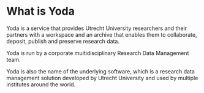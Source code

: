 # What is Yoda
Yoda is a service that provides Utrecht University researchers and their partners with a workspace and an archive that enables them to collaborate, deposit, publish and preserve research data. 

Yoda is run by a corporate multidisciplinary Research Data Management team.

Yoda is also the name of the underlying software, which is a 
research data management solution developed by Utrecht University and used by
multiple institutes around the world. 
